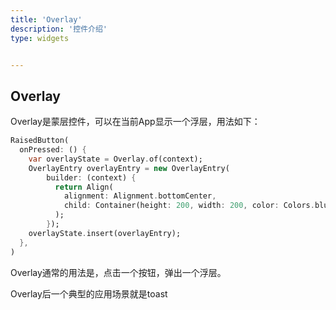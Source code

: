 ```yaml
---
title: 'Overlay'
description: '控件介绍'
type: widgets


---
```




## Overlay

Overlay是蒙层控件，可以在当前App显示一个浮层，用法如下：

```dart
RaisedButton(
  onPressed: () {
    var overlayState = Overlay.of(context);
    OverlayEntry overlayEntry = new OverlayEntry(
        builder: (context) {
          return Align(
            alignment: Alignment.bottomCenter,
            child: Container(height: 200, width: 200, color: Colors.blue.withOpacity(0.4)),
          );
        });
    overlayState.insert(overlayEntry);
  },
)
```

Overlay通常的用法是，点击一个按钮，弹出一个浮层。

Overlay后一个典型的应用场景就是toast

